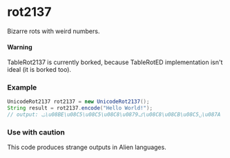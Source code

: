 # rot2137
Bizarre rots with weird numbers.

#### Warning
TableRot2137 is currently borked, because TableRotED implementation isn't ideal (it is borked too).

### Example
```java
UnicodeRot2137 rot2137 = new UnicodeRot2137();
String result = rot2137.encode("Hello World!");
// output: ࢡ\u08BE\u08C5\u08C5\u08C8\u0879ࢰ\u08C8\u08CB\u08C5ࢽ\u087A
```

### Use with caution
This code produces strange outputs in Alien languages.
